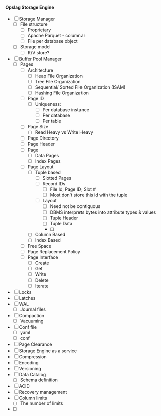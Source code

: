 #### Opslag Storage Engine
- [ ] Storage Manager
  - [ ] File structure
    - [ ] Proprietary
    - [ ] Apache Parquet - columnar
    - [ ] File per database object
  - [ ] Storage model
    - [ ] K/V store?
- [ ] Buffer Pool Manager
  - [ ] Pages
    - [ ] Architecture
      - [ ] Heap File Organization
      - [ ] Tree File Organization
      - [ ] Sequential/ Sorted File Organization (ISAM)
      - [ ] Hashing File Organization
    - [ ] Page ID
      - [ ] Uniqueness:
        - [ ] Per database instance
        - [ ] Per database
        - [ ] Per table
    - [ ] Page Size
      - [ ] Read Heavy vs Write Heavy
    - [ ] Page Directory
    - [ ] Page Header
    - [ ] Page
      - [ ] Data Pages
      - [ ] Index Pages
    - [ ] Page Layout
      - [ ] Tuple based
        - [ ] Slotted Pages
        - [ ] Record IDs
          - [ ] File Id, Page ID, Slot #
          - [ ] Most don't store this id with the tuple
        - [ ] Layout
          - [ ] Need not be contiguous
          - [ ] DBMS interprets bytes into attribute types & values
          - [ ] Tuple Header
          - [ ] Tuple Data
          - [ ] 
      - [ ] Column Based 
      - [ ] Index Based
    - [ ] Free Space
    - [ ] Page Replacement Policy
    - [ ] Page Interface
      - [ ] Create
      - [ ] Get
      - [ ] Write
      - [ ] Delete
      - [ ] Iterate
- [ ] Locks
- [ ] Latches
- [ ] WAL
  - [ ] Journal files
- [ ] Compaction
  - [ ] Vacuuming
- [ ] Conf file
  - [ ] yaml
  - [ ] conf
- [ ] Page Clearance
- [ ] Storage Engine as a service
- [ ] Compression
- [ ] Encoding
- [ ] Versioning
- [ ] Data Catalog
  - [ ] Schema definition
- [ ] ACID
- [ ] Recovery management
- [ ] Column limits
  - [ ] The number of limits
- [ ] 